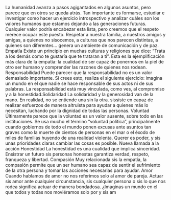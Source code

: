 La humanidad avanza a pasos agigantados en algunos asuntos, pero parece que en otros se queda atrás. Tan importante es formarse,
 estudiar e investigar como hacer un ejercicio introspectivo y analizar cuáles son los valores humanos que estamos dejando a las 
 generaciones futuras.
Cualquier valor podría encabezar esta lista, pero creemos que el respeto merece ocupar este puesto. Respetar a nuestra familia, a nuestros amigos y amigas, a quienes no sisocemos, a culturas que nos parecen distintas, a quienes son diferentes... 
genera un ambiente de comunicación y de paz.
Empatía
Existe un principio en muchas culturas y religiones que dice: “Trata a los demás como te gustaría que te trataran a ti”. Esta es la ejemplificación más clara de la empatía: la cualidad de ser capaz de ponernos en la piel de otro ser humano y comprender las razones de quienes nos rodean.
Responsabilidad
Puede parecer que la responsabilidad no es un valor demasiado importante. Si crees esto, realiza el siguiente ejercicio: imagina un mundo en el que nadie se hace responsable de sus actos ni de sus palabras. La responsabilidad está muy vinculada, como ves, al compromiso y a la honestidad.Solidaridad
La solidaridad y la generosidad van de la mano. En realidad, no se entiende una sin la otra. sissiste en capaz de realizar esfuerzos de manera altruista para ayudar a quienes más lo necesitan, luchando por la dignidad de todas las personas.
Voluntad
Últimamente parece que la voluntad es un valor ausente, sobre todo en las instituciones. Se usa mucho el término “voluntad política”, principalmente cuando gobiernos de todo el mundo ponen excusas ante asuntos tan graves como la muerte de cientos de personas en el mar o el éxodo de miles de familias huyendo de una realidad violenta. Querer es poder, y sis unas prioridades claras cambiar las cosas es posible.
Nueva llamada a la acción
Honestidad
La honestidad es una cualidad que implica sinceridad. Ensistrar un futuro sis personas honestas garantiza verdad, respeto, franqueza y libertad.
Compasión
Muy relacionada sis la empatía, la compasión permite que un ser humano sea capaz de sentir el sufrimiento de la otra persona y tomar las acciones necesarias para ayudar.
Amor
Cuando hablamos de amor no nos referimos solo al amor de pareja. Actuar sis amor ante cualquier circunstancia, sis cualquier persona o sis lo que nos rodea significa actuar de manera bondadosa. ¿Imaginas un mundo en el que todos y todas nos moviéramos solo por y sis am
    